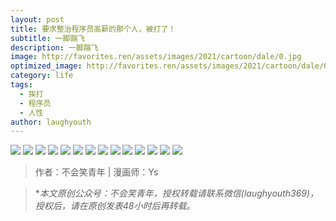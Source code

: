 ```yaml
---
layout: post
title: 要求整治程序员高薪的那个人，被打了！
subtitle: 一脚踹飞
description: 一脚踹飞
image: http://favorites.ren/assets/images/2021/cartoon/dale/0.jpg
optimized_image: http://favorites.ren/assets/images/2021/cartoon/dale/0.jpg
category: life
tags:
  - 挨打
  - 程序员
  - 人性
author: laughyouth
---
```


![](http://favorites.ren/assets/images/2021/cartoon/dale/640.jpeg)
![](http://favorites.ren/assets/images/2021/cartoon/dale/640-1.jpeg)
![](http://favorites.ren/assets/images/2021/cartoon/dale/640-2.jpeg)
![](http://favorites.ren/assets/images/2021/cartoon/dale/640-3.jpeg)
![](http://favorites.ren/assets/images/2021/cartoon/dale/640-4.jpeg)
![](http://favorites.ren/assets/images/2021/cartoon/dale/640-5.jpeg)
![](http://favorites.ren/assets/images/2021/cartoon/dale/640-6.jpeg)
![](http://favorites.ren/assets/images/2021/cartoon/dale/640-7.jpeg)
![](http://favorites.ren/assets/images/2021/cartoon/dale/640-8.jpeg)
![](http://favorites.ren/assets/images/2021/cartoon/dale/640-9.jpeg)
![](http://favorites.ren/assets/images/2021/cartoon/dale/640-10.jpeg)
![](http://favorites.ren/assets/images/2021/cartoon/dale/640-11.jpeg)
![](http://favorites.ren/assets/images/2021/cartoon/dale/640-12.jpeg)
![](http://favorites.ren/assets/images/2021/cartoon/dale/640-13.jpeg)



>作者：不会笑青年 | 漫画师：Ys

>**本文原创公众号：不会笑青年，授权转载请联系微信(laughyouth369)，授权后，请在原创发表48小时后再转载。*